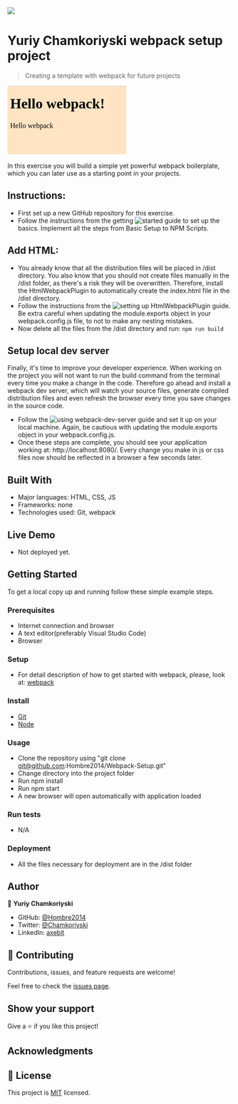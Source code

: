 ![](https://img.shields.io/badge/Microverse-blueviolet)

# Yuriy Chamkoriyski webpack setup project

> Creating a template with webpack for future projects

![screenshot](./webpack.png)

In this exercise you will build a simple yet powerful webpack boilerplate, which you can later use as a starting point in your projects.

## Instructions:

- First set up a new GitHub repository for this exercise.
- Follow the instructions from the getting ![started guide](https://webpack.js.org/guides/getting-started/#basic-setup) to set up the basics. Implement all the steps from Basic Setup to NPM Scripts.

## Add HTML:

- You already know that all the distribution files will be placed in /dist directory. You also know that you should not create files manually in the /dist folder, as there's a risk they will be overwritten. Therefore, install the HtmlWebpackPlugin to automatically create the index.html file in the /dist directory.
- Follow the instructions from the ![setting up HtmlWebpackPlugin guide](https://webpack.js.org/guides/output-management/#setting-up-htmlwebpackplugin). Be extra careful when updating the module.exports object in your webpack.config.js file, to not to make any nesting mistakes.
- Now delete all the files from the /dist directory and run:
`npm run build`

## Setup local dev server

Finally, it's time to improve your developer experience. When working on the project you will not want to run the build command from the terminal every time you make a change in the code. Therefore go ahead and install a webpack dev server, which will watch your source files, generate compiled distribution files and even refresh the browser every time you save changes in the source code.

- Follow the ![using webpack-dev-server](https://webpack.js.org/guides/development/#using-webpack-dev-server) guide and set it up on your local machine. Again, be cautious with updating the module.exports object in your webpack.config.js.
- Once these steps are complete, you should see your application working at: http://localhost:8080/. Every change you make in js or css files now should be reflected in a browser a few seconds later.

## Built With

- Major languages: HTML, CSS, JS
- Frameworks: none
- Technologies used: Git, webpack

## Live Demo

- Not deployed yet.

## Getting Started

To get a local copy up and running follow these simple example steps.

### Prerequisites

- Internet connection and browser
- A text editor(preferably Visual Studio Code)
- Browser

### Setup

- For detail description of how to get started with webpack, please, look at: [webpack](https://webpack.js.org/guides/getting-started/)

### Install

- [Git](https://git-scm.com/downloads)
- [Node](https://nodejs.org/en/download/)

### Usage

- Clone the repository using "git clone git@github.com:Hombre2014/Webpack-Setup.git"
- Change directory into the project folder
- Run npm install
- Run npm start
- A new browser will open automatically with application loaded

### Run tests

- N/A

### Deployment

- All the files necessary for deployment are in the /dist folder

## Author

👤 **Yuriy Chamkoriyski**

- GitHub: [@Hombre2014](https://github.com/Hombre2014)
- Twitter: [@Chamkoriyski](https://twitter.com/Chamkoriyski)
- LinkedIn: [axebit](https://linkedin.com/in/axebit)

## 🤝 Contributing

Contributions, issues, and feature requests are welcome!

Feel free to check the [issues page](https://github.com/Hombre2014/Webpack-Setup/issues).

## Show your support

Give a ⭐️ if you like this project!

## Acknowledgments


## 📝 License

This project is [MIT](./license.md) licensed.